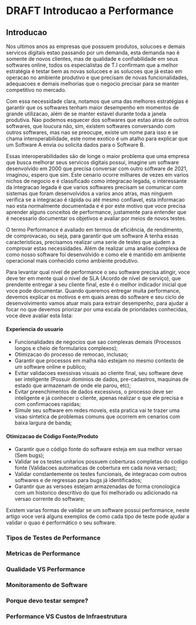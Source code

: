 # DRAFT Introducao a Performance

## Introducao

Nos ultimos anos as empresas que possuem produtos, solucoes e demais servicos digitais estao passando por um demanda, esta demanda nao é somente de novos clientes, 
mas de qualidade e confiabilidade em seus softwares online, todos os especialistas de T.I confirmam que a melhor estratégia é testar bem as novas solucoes e as solucoes que já 
estao em operacao no ambiente produtivo e que precisam de novas funcionalidades, adequacoes e demais melhorias que o negocio precisar para se manter competitivo no mercado.

Com essa necessidade clara, notamos que uma das melhores estratégias é garantir que os softwares tenham maior desempenho em momentos de grande utilizacao, além de se manter estavel
durante toda a janela produtiva. Nao podemos esquecer dos softwares que estao atras de outros softwares, que loucura não, sim, existem softwares conversando com outros softwares, 
mas nao se preocupe, existe um nome para isso e se chama interoperabilidade, este nome exotico é um atalho para explicar que um Software A envia ou solicita dados para o Software B.

Essas interoperabilidades são de longe o maior problema que uma empresa que busca melhorar seus servicos digitais possui, imagine um software desenvolvido em 2000 que precisa 
conversar com outro software de 2021, imaginou, espero que sim. Este cenario ocorre milhares de vezes em varios nichos de negocio e é classificado como integracao legada, o 
interessante da integracao legada é que varios softwares precisam se comunicar com sistemas que foram desenvolvidos a varios anos atras, mas ninguem verifica se a integracao 
é rápida ou até mesmo confiavel, esta informacao nao esta normalmente documentada e é por este motivo que voce precisa aprender alguns conceitos de performance, justamente para entender que é necessario documentar os objetivos e avaliar por meios de novos testes.

O termo Performance é avaliado em termos de eficiência, de rendimento, de comprovacao, ou seja, para garantir que um software A tenha essas caracteristicas, precisamos realizar uma serie de testes que ajudem a comprovar estas necessidades. Além de realizar uma analise complexa de como nosso software foi desenvolvido e como ele é mantido em ambiente operacional mais conhecido como ambiente produtivo.

Para levantar qual nivel de performance o seu software precisa atingir, voce deve ter em mente qual o nivel de SLA (Acordo de nível de serviço), que prendente entregar a seu cliente final, este é o melhor indicador inicial que voce pode documentar. Quando queremos entregar muita performance, devemos explicar os motivos e em quais areas do software e seu ciclo de desenvolvimento vamos atuar mais para extrair desempenho, para ajudar a focar no que devemos priorizar por uma escala de prioridades conhecidas, voce deve avaliar esta lista:

#### Experiencia do usuario
- Funcionalidades de negocios que sao complexas demais (Processos longos e cheio de formularios complexos);
- Otimizacao do processo de remocao, inclusao;
- Garantir que processos em malha não estejam no mesmo contexto de um software online e publico;
- Evitar validacoes exessivas visuais ao cliente final, seu software deve ser inteligente (Possuir dominios de dados, pre-cadastros, maquinas de estado que armazenam de onde ele parou, etc);
- Evitar preenchimentos de dados excessivos, o processo deve ser inteligente e já conhecer o cliente, apenas realizar o que ele precisa e com confirmacoes rapidas;
- Simule seu software em redes moveis, esta pratica vai te trazer uma visao sintetica de problemas comuns que ocorrem em cenarios com baixa largura de banda;

#### Otimizacao de Código Fonte/Produto
- Garantir que o código fonte do software esteja em sua melhor versao (Sem bugs);
- Validar se os testes unitarios possuem coberturas completas do codigo fonte (Validacoes automaticas de cobertura em cada nova versao);
- Validar constantemente os testes funcionais, de integracao com outros softwares e de regressao para bugs já identificados;
- Garantir que as versoes estejam armazenadas de forma cronologica com um historico descritivo do que foi melhorado ou adicionado na versao corrente do software;


Existem varias formas de validar se um software possui performance, neste artigo voce verá alguns exemplos de como cada tipo de teste pode ajudar a validar o quao é performático o seu software.

### Tipos de Testes de Performance

### Metricas de Performance

### Qualidade VS Performance

### Monitoramento de Software

### Porque devo testar sempre?

### Performance VS Custos de Infraestrutura
